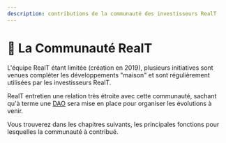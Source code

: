 ```yaml
---
description: contributions de la communauté des investisseurs RealT
---
```


# 🍩 La Communauté RealT

L'équipe RealT étant limitée (création en 2019), plusieurs initiatives sont venues compléter les développements "maison" et sont régulièrement utilisées par les investisseurs RealT.

RealT entretien une relation très étroite avec cette communauté, sachant qu'à terme une [DAO](../site-realt/reg-soon.md) sera mise en place pour organiser les évolutions à venir.

Vous trouverez dans les chapitres suivants, les principales fonctions pour lesquelles la communauté à contribué.
